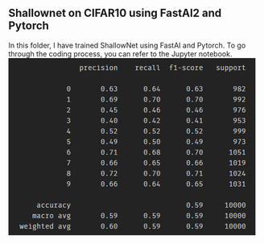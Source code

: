 ## Shallownet on CIFAR10 using FastAI2 and Pytorch

In this folder, I have trained ShallowNet using FastAI and Pytorch. To go through the coding process, you can refer to the Jupyter notebook. 
![alt text](./img/classification_report.png "Classification Report")